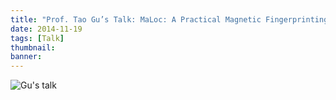 ```yaml
---
title: "Prof. Tao Gu’s Talk: MaLoc: A Practical Magnetic Fingerprinting Approach to Indoor Localization using Smartphones"
date: 2014-11-19
tags: [Talk]
thumbnail:
banner:
---
```

![Gu's talk](/2014/11/19/Gu-visit/talk.jpg)